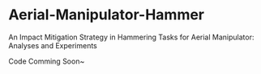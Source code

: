 # Aerial-Manipulator-Hammer

An Impact Mitigation Strategy in Hammering Tasks for Aerial Manipulator: Analyses and Experiments

Code Comming Soon~
